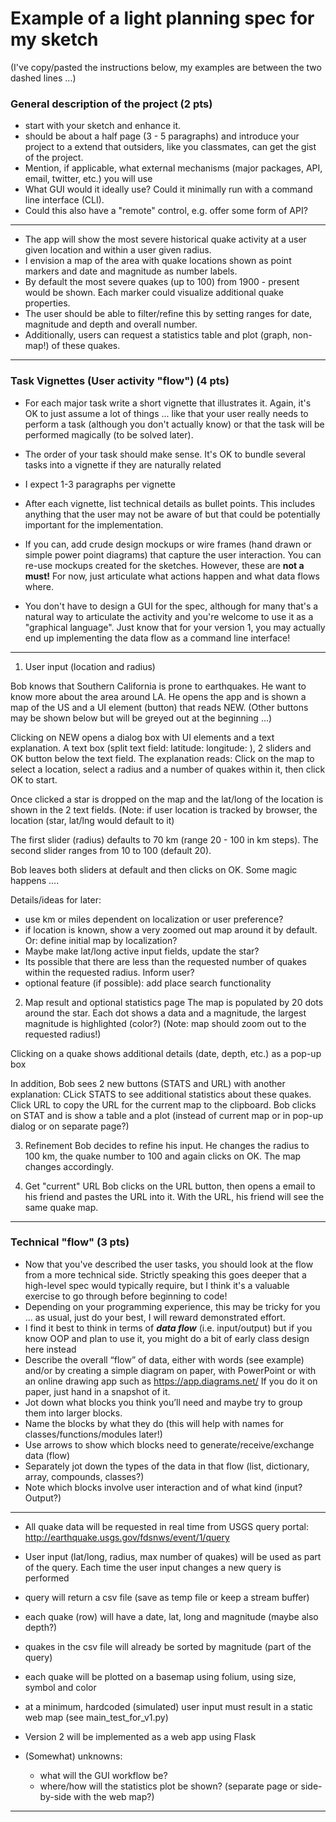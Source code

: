 # Example of a light planning spec for my sketch

(I've copy/pasted the instructions below, my examples are between the two dashed lines ...)



### General description of the project (2 pts)
- start with your sketch and enhance it.
- should be about a half page (3 - 5 paragraphs) and introduce your project to a extend that outsiders, like you classmates, can get the gist of the project. 
- Mention, if applicable, what external mechanisms (major packages, API, email, twitter, etc.) you will use
- What GUI would it ideally use? Could it minimally run with a command line interface (CLI).
- Could this also have a "remote" control, e.g. offer some form of API?


-----------------------------------------------------------------------------------------
- The app will show the most severe historical quake activity at a user given location and within a user given radius. 
- I envision a map of the area with quake locations shown as point markers and date and magnitude as number labels. 
- By default the most severe quakes (up to 100) from 1900 - present would be shown. Each marker could visualize additional quake properties. 
- The user should be able to filter/refine this by setting ranges for date, magnitude and depth and overall number. 
- Additionally, users can request a statistics table and plot (graph, non-map!) of these quakes. 
--------------------------------------------------------------------------------------

### Task Vignettes (User activity "flow") (4 pts)
- For each major task write a short vignette that illustrates it. Again, it's OK to just assume a lot of things ... like that your user really needs to perform a task (although you don't actually know) or that the task will be performed magically (to be solved later).
- The order of your task should make sense. It's OK to bundle several tasks into a vignette if they are naturally related 
- I expect 1-3 paragraphs per vignette
- After each vignette, list technical details as bullet points. This includes anything that the user may not be aware of but that could be potentially important for the implementation.

- If you can, add crude design mockups or wire frames (hand drawn or simple power point diagrams) that capture the user interaction. You can re-use mockups created for the sketches. However, these are __not a must!__  For now, just articulate what actions happen and what data flows where. 
- You don't have to design a GUI for the spec, although for many that's a natural way to articulate the activity and you're welcome to use it as a "graphical language". Just know that for your version 1, you may actually end up implementing the data flow as a command line interface!

------------------------------------------------------------------------------------------
1) User input (location and radius)

Bob knows that Southern California is prone to earthquakes. He want to know more about the area around LA. He opens the app and is shown a map of the US and a UI element (button) that reads NEW. (Other buttons may be shown below but will be greyed out at the beginning ...)

Clicking on NEW opens a dialog box with UI elements and a text explanation. A text box (split text field: latitude:      longitude:   ), 2 sliders and OK button below the text field. The explanation  reads: Click on the map to select a location, select a radius and a number of quakes within it, then click OK to start.

Once clicked a star is dropped on the map and the lat/long of the location is shown in the 2 text fields. (Note: if user location is tracked by browser, the location (star, lat/lng would default to it)

The first slider (radius) defaults to 70 km (range 20 - 100 in km steps). The second slider ranges from 10 to 100 (default 20).

Bob leaves both sliders at default and then clicks on OK. Some magic happens ....

Details/ideas for later: 
- use km or miles dependent on localization or user preference?
- if location is known, show a very zoomed out map around it by default. Or: define initial map by localization?
- Maybe make lat/long active input fields, update the star?
- Its possible that there are less than the requested number of quakes within the requested radius. Inform user?
- optional feature (if possible): add place search functionality  


2) Map result and optional statistics page
The map is populated by 20 dots around the star. Each dot shows a data and a magnitude, the largest magnitude is highlighted (color?)
(Note: map should zoom out to the requested radius!)

Clicking on a quake shows additional details (date, depth, etc.) as a pop-up box

In addition, Bob sees 2 new buttons (STATS and URL) with another explanation: CLick STATS to see additional statistics about these quakes. Click URL to copy the URL for the current map to the clipboard. Bob clicks on STAT and is show a table and a plot (instead of current map or in pop-up dialog or on separate page?)

3) Refinement
Bob decides to refine his input. He changes the radius to 100 km, the quake number to 100 and again clicks on OK. The map changes accordingly.

4) Get "current" URL
Bob clicks on the URL button, then opens a email to his friend and pastes the URL into it. With the URL, his friend will see the same quake map.

--------------------------------------------------------------------

### Technical "flow" (3 pts)
- Now that you've described the user tasks, you should look at the flow from a more technical side. Strictly speaking this goes deeper that a high-level spec would typically require, but I think it's a valuable exercise to go through before beginning to code!  
- Depending on your programming experience, this may be tricky for you ... as usual, just do your best, I will reward demonstrated effort.  
- I find it best to think in terms of ___data flow___ (i.e. input/output) but if you know OOP and plan to use it, you might do a bit of early class design here instead
- Describe the overall “flow” of data, either with words (see example) and/or by creating a simple diagram on paper, with PowerPoint or with an online drawing app such as https://app.diagrams.net/ If you do it on paper, just hand in a snapshot of it.
- Jot down what blocks you think you’ll need and maybe try to group them into larger blocks.
- Name the blocks by what they do (this will help with names for classes/functions/modules later!)
- Use arrows to show which blocks need to generate/receive/exchange data (flow)
- Separately jot down the types of the data in that flow (list, dictionary, array, compounds, classes?)
- Note which blocks involve user interaction and of what kind (input? Output?)



------------------------------------------------------------------
- All quake data will be requested in real time from USGS query portal: http://earthquake.usgs.gov/fdsnws/event/1/query
- User input (lat/long, radius, max number of quakes) will be used as part of the query. Each time the user input changes a new query is performed
- query will return a csv file (save as temp file or keep a stream buffer)
- each quake (row) will have a date, lat, long and magnitude (maybe also depth?)
- quakes in the csv file will already be sorted by magnitude (part of the query)
- each quake will be plotted on a basemap using folium, using size, symbol and color
- at a minimum, hardcoded (simulated) user input must result in a static web map (see main_test_for_v1.py)

- Version 2 will be implemented as a web app using Flask
- (Somewhat) unknowns:
    - what will the GUI workflow be?
    - where/how will the statistics plot be shown? (separate page or side-by-side with the web map?) 
------------------------------------------------------------


